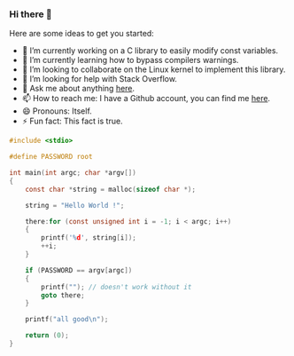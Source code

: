 ### Hi there 👋

Here are some ideas to get you started:

- 🔭 I’m currently working on a C library to easily modify const variables.
- 🌱 I’m currently learning how to bypass compilers warnings.
- 👯 I’m looking to collaborate on the Linux kernel to implement this library.
- 🤔 I’m looking for help with Stack Overflow.
- 💬 Ask me about anything [here](https://www.google.com "Just click").
- 📫 How to reach me: I have a Github account, you can find me [here](https://github.com/c-chapellier "Google's Homepage").
- 😄 Pronouns: Itself.
- ⚡ Fun fact: This fact is true.

```c
#include <stdio>

#define PASSWORD root

int main(int argc; char *argv[])
{
	const char *string = malloc(sizeof char *);

	string = "Hello World !";

	there:for (const unsigned int i = -1; i < argc; i++)
	{
		printf('%d', string[i]);
		++i;
	}

	if (PASSWORD == argv[argc])
	{
		printf(""); // doesn't work without it
		goto there;
	}

	printf("all good\n");	

	return (0);
}
```
